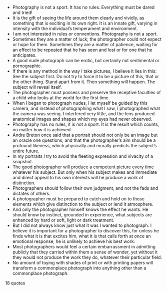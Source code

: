  - Photography is not a sport. It has no rules. Everything must be dared and tried!
 - It is the gift of seeing the life around them clearly and vividly, as something that is exciting in its own right. It is an innate gift, varying in intensity with the individual’s temperament and environment.
 - I am not interested in rules or conventions. Photography is not a sport.
 - Sometimes they are a matter of luck; the photographer could not expect or hope for them. Sometimes they are a matter of patience, waiting for an effect to be repeated that he has seen and lost or for one that he anticipates.
 - A good nude photograph can be erotic, but certainly not sentimental or pornographic.
 - If there is any method in the way I take pictures, I believe it lies in this: See the subject first. Do not try to force it to be a picture of this, that or the other thing. Stand apart from it. Then something will happen. The subject will reveal itself.
 - The photographer must possess and preserve the receptive faculties of a child who looks at the world for the first time.
 - When I began to photograph nudes, I let myself be guided by this camera, and instead of photographing what I saw, I photographed what the camera was seeing. I interfered very little, and the lens produced anatomical images and shapes which my eyes had never observed.
 - Photography has no rules, it is not a sport. It is the result which counts, no matter how it is achieved.
 - Andre Breton once said that a portrait should not only be an image but an oracle one questions, and that the photographer’s aim should be a profound likeness, which physically and morally predicts the subject’s entire future.
 - In my portraits I try to avoid the fleeting expression and vivacity of a snapshot.
 - The good photographer will produce a competent picture every time whatever his subject. But only when his subject makes and immediate and direct appeal to his own interests will he produce a work of distinction.
 - Photographers should follow their own judgment, and not the fads and dictates of others.
 - A photographer must be prepared to catch and hold on to those elements which give distinction to the subject or lend it atmosphere.
 - And only the photographer himself knows the effect he wants. He should know by instinct, grounded in experience, what subjects are enhanced by hard or soft, light or dark treatment.
 - But I did not always know just what it was I wanted to photograph. I believe it is important for a photographer to discover this, for unless he finds what it is that excites him, what it is that calls forth at once an emotional response, he is unlikely to achieve his best work.
 - Most photographers would feel a certain embarrassment in admitting publicly that they carried within them a sense of wonder, yet without it they would not produce the work they do, whatever their particular field.
 - No amount of toying with shades of print or with printing papers will transform a commonplace photograph into anything other than a commonplace photograph.

18 quotes